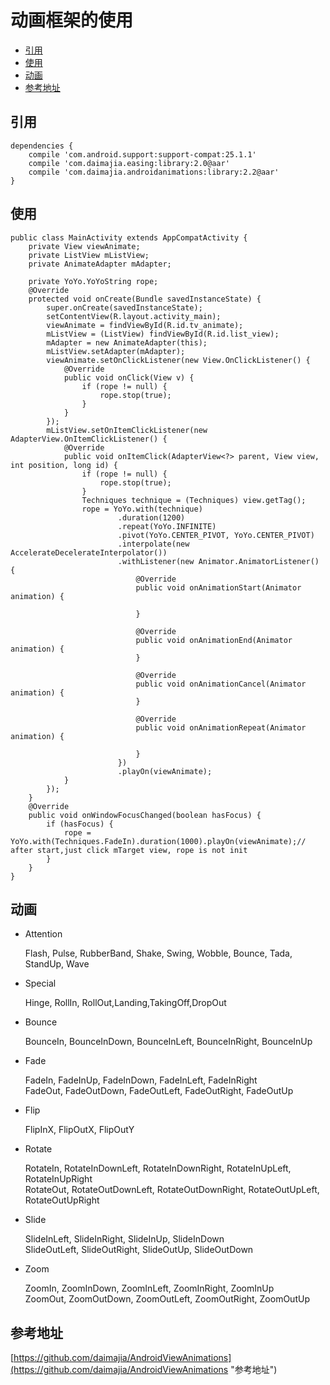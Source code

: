 # 动画框架的使用

* [引用](#引用)
* [使用](#使用)
* [动画](#动画)
* [参考地址](#参考地址)


## 引用
```
dependencies {
    compile 'com.android.support:support-compat:25.1.1'
    compile 'com.daimajia.easing:library:2.0@aar'
    compile 'com.daimajia.androidanimations:library:2.2@aar'
}
```

## 使用
```
public class MainActivity extends AppCompatActivity {
    private View viewAnimate;
    private ListView mListView;
    private AnimateAdapter mAdapter;

    private YoYo.YoYoString rope;
    @Override
    protected void onCreate(Bundle savedInstanceState) {
        super.onCreate(savedInstanceState);
        setContentView(R.layout.activity_main);
        viewAnimate = findViewById(R.id.tv_animate);
        mListView = (ListView) findViewById(R.id.list_view);
        mAdapter = new AnimateAdapter(this);
        mListView.setAdapter(mAdapter);
        viewAnimate.setOnClickListener(new View.OnClickListener() {
            @Override
            public void onClick(View v) {
                if (rope != null) {
                    rope.stop(true);
                }
            }
        });
        mListView.setOnItemClickListener(new AdapterView.OnItemClickListener() {
            @Override
            public void onItemClick(AdapterView<?> parent, View view, int position, long id) {
                if (rope != null) {
                    rope.stop(true);
                }
                Techniques technique = (Techniques) view.getTag();
                rope = YoYo.with(technique)
                        .duration(1200)
                        .repeat(YoYo.INFINITE)
                        .pivot(YoYo.CENTER_PIVOT, YoYo.CENTER_PIVOT)
                        .interpolate(new AccelerateDecelerateInterpolator())
                        .withListener(new Animator.AnimatorListener() {
                            @Override
                            public void onAnimationStart(Animator animation) {

                            }

                            @Override
                            public void onAnimationEnd(Animator animation) {
                            }

                            @Override
                            public void onAnimationCancel(Animator animation) {
                            }

                            @Override
                            public void onAnimationRepeat(Animator animation) {

                            }
                        })
                        .playOn(viewAnimate);
            }
        });
    }
    @Override
    public void onWindowFocusChanged(boolean hasFocus) {
        if (hasFocus) {
            rope = YoYo.with(Techniques.FadeIn).duration(1000).playOn(viewAnimate);// after start,just click mTarget view, rope is not init
        }
    }
}
```


## 动画
* Attention 

    Flash, Pulse, RubberBand, Shake, Swing, Wobble, Bounce, Tada, StandUp, Wave
    
* Special

    Hinge, RollIn, RollOut,Landing,TakingOff,DropOut
    
* Bounce

    BounceIn, BounceInDown, BounceInLeft, BounceInRight, BounceInUp
    
* Fade

    FadeIn, FadeInUp, FadeInDown, FadeInLeft, FadeInRight  
    FadeOut, FadeOutDown, FadeOutLeft, FadeOutRight, FadeOutUp
    
* Flip

    FlipInX, FlipOutX, FlipOutY
    
* Rotate

    RotateIn, RotateInDownLeft, RotateInDownRight, RotateInUpLeft, RotateInUpRight  
    RotateOut, RotateOutDownLeft, RotateOutDownRight, RotateOutUpLeft, RotateOutUpRight
    
* Slide

    SlideInLeft, SlideInRight, SlideInUp, SlideInDown  
    SlideOutLeft, SlideOutRight, SlideOutUp, SlideOutDown
    
* Zoom

    ZoomIn, ZoomInDown, ZoomInLeft, ZoomInRight, ZoomInUp  
    ZoomOut, ZoomOutDown, ZoomOutLeft, ZoomOutRight, ZoomOutUp


## 参考地址

[https://github.com/daimajia/AndroidViewAnimations](https://github.com/daimajia/AndroidViewAnimations "参考地址")